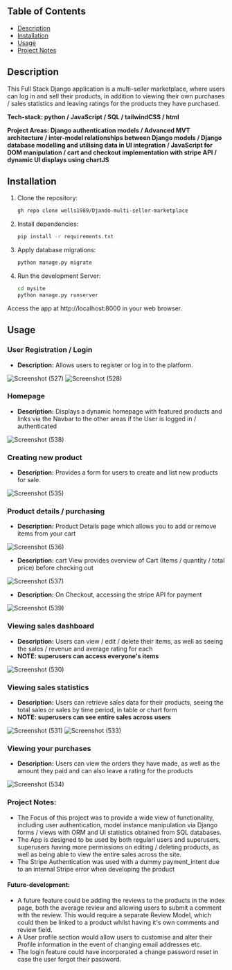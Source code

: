 ## Table of Contents

- [Description](#description)
- [Installation](#installation)
- [Usage](#usage)
- [Project Notes](#project-notes)

## Description

This Full Stack Django application is a multi-seller marketplace, where users can log in and sell their products, in addition to viewing their own purchases / sales statistics and leaving ratings for the products they have purchased.

**Tech-stack: python / JavaScript / SQL / tailwindCSS / html**

**Project Areas: Django authentication models / Advanced MVT architecture / inter-model relationships between Django models / Django database modelling and utilising data in UI integration / JavaScript for DOM manipulation / cart and checkout implementation with stripe API / dynamic UI displays using chartJS**

## Installation

1. Clone the repository:

   ```bash
   gh repo clone wells1989/Djando-multi-seller-marketplace

2. Install dependencies:

   ```bash
   pip install -r requirements.txt

3. Apply database migrations:

   ```bash
   python manage.py migrate 

4. Run the development Server:

   ```bash 
   cd mysite
   python manage.py runserver 

Access the app at http://localhost:8000 in your web browser.

## Usage

### User Registration / Login
- **Description:** Allows users to register or log in to the platform.

![Screenshot (527)](https://github.com/wells1989/Full-stack-blog/assets/122035759/53f46a8b-60e8-4a76-ab12-928841cd3f13)
![Screenshot (528)](https://github.com/wells1989/Full-stack-blog/assets/122035759/4dfe9730-c372-4578-a664-cb0462852f4f)

### Homepage
- **Description:** Displays a dynamic homepage with featured products and links via the Navbar to the other areas if the User is logged in / authenticated

![Screenshot (538)](https://github.com/wells1989/Full-stack-blog/assets/122035759/661b4282-932d-4c6a-aeef-dd0806990929)

### Creating new product
- **Description:** Provides a form for users to create and list new products for sale.

![Screenshot (535)](https://github.com/wells1989/Full-stack-blog/assets/122035759/554fb789-80d7-4560-89fe-9ac7d599342b)

### Product details / purchasing
- **Description:** Product Details page which allows you to add or remove items from your cart

![Screenshot (536)](https://github.com/wells1989/Full-stack-blog/assets/122035759/53ac1cc0-d5e5-497e-b92d-7faabbd0181e)

- **Description:** cart View provides overview of Cart (Items / quantity / total price) before checking out

![Screenshot (537)](https://github.com/wells1989/Full-stack-blog/assets/122035759/e9bd9430-8a78-4cef-b661-4be4f97892b3)

- **Description:** On Checkout, accessing the stripe API for payment

![Screenshot (539)](https://github.com/wells1989/Full-stack-blog/assets/122035759/7777ac90-f6c9-4c5a-bd3b-00353971c699)

### Viewing sales dashboard
- **Description:** Users can view / edit / delete their items, as well as seeing the sales / revenue and average rating for each
- **NOTE: superusers can access everyone's items**

![Screenshot (530)](https://github.com/wells1989/Full-stack-blog/assets/122035759/57dc1ebe-e7f3-435c-af28-1ea67c6191de)

### Viewing sales statistics
- **Description:** Users can retrieve sales data for their products, seeing the total sales or sales by time period, in table or chart form
- **NOTE: superusers can see entire sales across users**

![Screenshot (531)](https://github.com/wells1989/Full-stack-blog/assets/122035759/ba0d1e6a-1d41-4292-b63a-57a47c237383)
![Screenshot (533)](https://github.com/wells1989/Full-stack-blog/assets/122035759/6c4e8e60-a423-4033-9a74-a0ed1b735e40)

### Viewing your purchases
- **Description:** Users can view the orders they have made, as well as the amount they paid and can also leave a rating for the products

![Screenshot (534)](https://github.com/wells1989/Full-stack-blog/assets/122035759/f8b597fe-6c11-4c00-b68a-5d632345f4d7)


### Project Notes:
- The Focus of this project was to provide a wide view of functionality, including user authentication, model instance manipulation via Django forms / views with ORM and UI statistics obtained from SQL databases.
- The App is designed to be used by both regularl users and superusers, superusers having more permissions on editing / deleting products, as well as being able to view the entire sales across the site.
- The Stripe Authentication was used with a dummy payment_intent due to an internal Stripe error when developing the product

#### Future-development:
- A future feature could be adding the reviews to the products in the index page, both the average review and allowing users to submit a comment with the review. This would require a separate Review Model, which could then be linked to a product whilst having it's own comments and review field.
- A User profile section would allow users to customise and alter their Profile information in the event of changing email addresses etc.
- The login feature could have incorporated a change password reset in case the user forgot their password.
